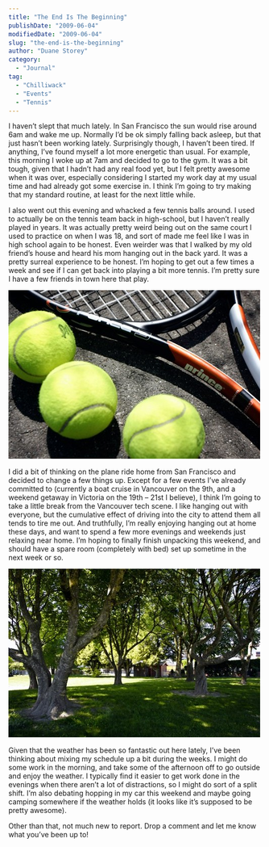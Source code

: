 ```yaml
---
title: "The End Is The Beginning"
publishDate: "2009-06-04"
modifiedDate: "2009-06-04"
slug: "the-end-is-the-beginning"
author: "Duane Storey"
category:
  - "Journal"
tag:
  - "Chilliwack"
  - "Events"
  - "Tennis"
---
```


I haven’t slept that much lately. In San Francisco the sun would rise around 6am and wake me up. Normally I’d be ok simply falling back asleep, but that just hasn’t been working lately. Surprisingly though, I haven’t been tired. If anything, I’ve found myself a lot more energetic than usual. For example, this morning I woke up at 7am and decided to go to the gym. It was a bit tough, given that I hadn’t had any real food yet, but I felt pretty awesome when it was over, especially considering I started my work day at my usual time and had already got some exercise in. I think I’m going to try making that my standard routine, at least for the next little while.

I also went out this evening and whacked a few tennis balls around. I used to actually be on the tennis team back in high-school, but I haven’t really played in years. It was actually pretty weird being out on the same court I used to practice on when I was 18, and sort of made me feel like I was in high school again to be honest. Even weirder was that I walked by my old friend’s house and heard his mom hanging out in the back yard. It was a pretty surreal experience to be honest. I’m hoping to get out a few times a week and see if I can get back into playing a bit more tennis. I’m pretty sure I have a few friends in town here that play.

![Tennis](_images/the-end-is-the-beginning-1.jpg)

I did a bit of thinking on the plane ride home from San Francisco and decided to change a few things up. Except for a few events I’ve already committed to (currently a boat cruise in Vancouver on the 9th, and a weekend getaway in Victoria on the 19th – 21st I believe), I think I’m going to take a little break from the Vancouver tech scene. I like hanging out with everyone, but the cumulative effect of driving into the city to attend them all tends to tire me out. And truthfully, I’m really enjoying hanging out at home these days, and want to spend a few more evenings and weekends just relaxing near home. I’m hoping to finally finish unpacking this weekend, and should have a spare room (completely with bed) set up sometime in the next week or so.

![Trees](_images/the-end-is-the-beginning-2.jpg)

Given that the weather has been so fantastic out here lately, I’ve been thinking about mixing my schedule up a bit during the weeks. I might do some work in the morning, and take some of the afternoon off to go outside and enjoy the weather. I typically find it easier to get work done in the evenings when there aren’t a lot of distractions, so I might do sort of a split shift. I’m also debating hopping in my car this weekend and maybe going camping somewhere if the weather holds (it looks like it’s supposed to be pretty awesome).

Other than that, not much new to report. Drop a comment and let me know what you’ve been up to!